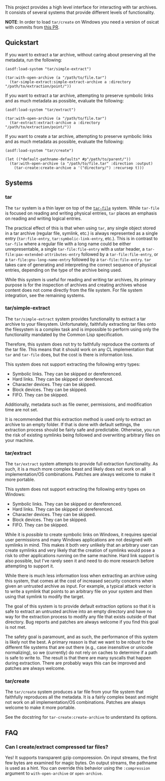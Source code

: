This project provides a high level interface for interacting with tar
archives. It consists of several systems that provide different levels of
functionality.

**NOTE**: In order to load `tar/create` on Windows you need a version of osicat
with commits from [this PR](https://github.com/osicat/osicat/pull/57).

## Quickstart

If you want to extract a tar archive, without caring about preserving all the
metadata, run the following:

```common-lisp
(asdf:load-system "tar/simple-extract")

(tar:with-open-archive (a "/path/to/file.tar")
  (tar-simple-extract:simple-extract-archive a :directory "/path/to/extraction/point/"))
```

If you want to extract a tar archive, attempting to preserve symbolic links and
as much metadata as possible, evaluate the following:

```common-lisp
(asdf:load-system "tar/extract")

(tar:with-open-archive (a "/path/to/file.tar")
  (tar-extract:extract-archive a :directory "/path/to/extraction/point/"))
```

If you want to create a tar archive, attempting to preserve symbolic links and
as much metadata as possible, evaluate the following:

```common-lisp
(asdf:load-system "tar/create")

(let ((*default-pathname-defaults* #p"/path/to/parent/"))
  (tar:with-open-archive (a "/path/to/file.tar" :direction :output)
    (tar-create:create-archive a '("directory/") :recursep t)))
```

## Systems
### tar

The `tar` system is a thin layer on top of
the [`tar-file`](https://gitlab.common-lisp.net/cl-tar/cl-tar-file)
system. While `tar-file` is focused on reading and writing physical entries,
`tar` places an emphasis on reading and writing logical entries.

The practical effect of this is that when using `tar`, any single object stored
in a tar archive (regular file, symlink, etc.) is always represented as a
single entry (`tar:file-entry`, `tar:symbolic-link-entry`, etc.). This is in
contrast to `tar-file` where a regular file with a long name could be either
unrepresentable, a single `tar-file:file-entry` with a ustar header, a
`tar-file:pax-extended-attributes-entry` followed by a `tar-file:file-entry`,
or a `tar-file:gnu-long-name-entry` followed by a `tar-file:file-entry`. `tar`
takes care of generating and interpreting the correct sequence of physical
entries, depending on the type of the archive being used.

While this system is useful for reading and writing tar archives, its primary
purpose is for the inspection of archives and creating archives whose content
does not come directly from the file system. For file system integration, see
the remaining systems.

### tar/simple-extract

The `tar/simple-extract` system provides functionality to extract a tar archive
to your filesystem. Unfortunately, faithfully extracting tar files onto the
filesystem is a complex task and is impossible to perform using only the
functionality mandated by the Common Lisp specification.

Therefore, this system does not try to faithfully reproduce the contents of the
tar file. This means that it should work on any CL implementation that `tar`
and `tar-file` does, but the cost is there is information loss.

This system does not support extracting the following entry types:

+ Symbolic links. They can be skipped or dereferenced.
+ Hard links. They can be skipped or dereferenced.
+ Character devices. They can be skipped.
+ Block devices. They can be skipped.
+ FIFO. They can be skipped.

Additionally, metadata such as file owner, permissions, and modification time
are not set.

It is recommended that this extraction method is used only to extract an
archive to an empty folder. If that is done with default settings, the
extraction process should be fairly safe and predictable. Otherwise, you run
the risk of existing symlinks being followed and overwriting arbitrary files on
your machine.

### tar/extract

The `tar/extract` system attempts to provide full extraction functionality. As
such, it is a much more complex beast and likely does not work on all
implementation/OS combinations. Patches are always welcome to make it more
portable.

This system does not support extracting the following entry types on Windows:

+ Symbolic links. They can be skipped or dereferenced.
+ Hard links. They can be skipped or dereferenced.
+ Character devices. They can be skipped.
+ Block devices. They can be skipped.
+ FIFO. They can be skipped.

While it is *possible* to create symbolic links on Windows, it requires special
user permissions and many Windows applications are not designed with symlinks
in mind. This makes it both very unlikely that an arbitrary user can create
symlinks and very likely that the creation of symlinks would pose a risk to
other applications running on the same machine. Hard link support is also
possible, but I've rarely seen it and need to do more research before
attempting to support it.

While there is much less information loss when extracting an archive using this
system, that comes at the cost of increased security concerns when given an
untrusted archive as input. For example, a typical attack vector is to write a
symlink that points to an arbitrary file on your system and then using that
symlink to modify the target.

The goal of this system is to provide default extraction options so that it is
safe to extract an untrusted archive into an empty directory and have no way
for the extraction process to modify any file that exists outside of that
directory. Bug reports and patches are always welcome if you find this goal is
not met.

The safety goal is paramount, and as such, the performance of this system is
likely not the best. A primary reason is that we want to be robust to the
different file systems that are out there (e.g., case insensitive or unicode
normalizing), so we (currently) do not rely on caches to determine if a path is
safe to write to. The result is that there are many syscalls that happen during
extraction. There are probably ways this can be improved and patches are always
welcome.

### tar/create

The `tar/create` system produces a tar file from your file system that
faithfully reproduces all the metadata. It is a fairly complex beast and might
not work on all implementation/OS combinations. Patches are always welcome to
make it more portable.

See the docstring for `tar-create:create-archive` to understand its options.

## FAQ

### Can I create/extract compressed tar files?

Yes! It supports transparent gzip comporession. On input streams, the first few
bytes are examined for magic bytes. On output streams, the pathname is used as
a hint. You can override this behavior using the `:compression` argument to
`with-open-archive` or `open-archive`.
